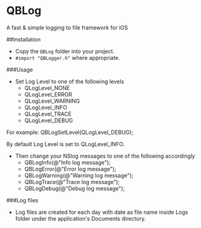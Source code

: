 QBLog
===============

A fast &amp; simple logging to file framework for iOS

##Installation

- Copy the `QBLog` folder into your project.
- `#import "QBLogger.h"` where appropriate. 

###Usage

* Set Log Level to one of the following levels
  * QLogLevel_NONE
  * QLogLevel_ERROR
  * QLogLevel_WARNING
  * QLogLevel_INFO
  * QLogLevel_TRACE
  * QLogLevel_DEBUG
 
For example:
  QBLogSetLevel(QLogLevel_DEBUG);
  
By default Log Level is set to QLogLevel_INFO.

* Then change your NSlog messages to one of the following accordingly
  * QBLogInfo(@"Info log message");
  * QBLogError(@"Error log message");
  * QBLogWarning(@"Warning log message");
  * QBLogTrace(@"Trace log message");
  * QBLogDebug(@"Debug log message");
  

###Log files

* Log files are created for each day with date as file name inside Logs folder under the application's Documents directory.


